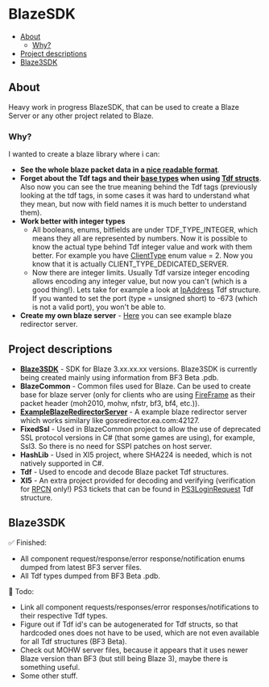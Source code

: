 BlazeSDK
========
* [About](#about)
  - [Why?](#why)
* [Project descriptions](#project-descriptions)
* [Blaze3SDK](#blaze3sdk)

## About
Heavy work in progress BlazeSDK, that can be used to create a Blaze Server or any other project related to Blaze.
### Why?
I wanted to create a blaze library where i can:
  *  __See the whole blaze packet data in a [nice readable format](https://user-images.githubusercontent.com/76944477/229182210-f11edb3d-87b8-4f98-8a52-a08b36df6287.png)__.
  *  __Forget about the Tdf tags and their [base types](Tdf/TdfBaseType.cs) when using [Tdf structs](https://user-images.githubusercontent.com/76944477/229182379-994242b9-f9e3-4604-8c82-8b274dc3fe10.png)__. Also now you can see the true meaning behind the Tdf tags (previously looking at the tdf tags, in some cases it was hard to understand what they mean, but now with field names it is much better to understand them).
  *  __Work better with integer types__
      - All booleans, enums, bitfields are under TDF_TYPE_INTEGER, which means they all are represented by numbers. Now it is possible to know the actual type behind Tdf integer value and work with them better. For example you have [ClientType](Blaze3SDK/Blaze/ClientType.cs) enum value = 2. Now you know that it is actually CLIENT_TYPE_DEDICATED_SERVER.
      - Now there are integer limits. Usually Tdf varsize integer encoding allows encoding any integer value, but now you can't (which is a good thing!). Lets take for example a look at [IpAddress](Blaze3SDK/Blaze/IpAddress.cs) Tdf structure. If you wanted to set the port (type = unsigned short) to -673 (which is not a valid port), you won't be able to.
  * __Create my own blaze server__ - [Here](ExampleBlazeRedirectorServer/Program.cs) you can see example blaze redirector server.

## Project descriptions
  * __[Blaze3SDK](#blaze3sdk)__ - SDK for Blaze 3.xx.xx.xx versions. Blaze3SDK is currently being created mainly using information from BF3 Beta .pdb.
  * __BlazeCommon__ - Common files used for Blaze. Can be used to create base for blaze server (only for clients who are using [FireFrame](BlazeCommon/FireFrame.cs) as their packet header (moh2010, mohw, nfstr, bf3, bf4, etc.)).
  * __[ExampleBlazeRedirectorServer](ExampleBlazeRedirectorServer/Program.cs)__ - A example blaze redirector server which works similary like gosredirector.ea.com:42127.
  * __FixedSsl__ - Used in BlazeCommon project to allow the use of deprecated SSL protocol versions in C# (that some games are using), for example, Ssl3. So there is no need for SSPI patches on host server.
  * __HashLib__ - Used in XI5 project, where SHA224 is needed, which is not natively supported in C#.
  * __Tdf__ - Used to encode and decode Blaze packet Tdf structures.
  * __XI5__ - An extra project provided for decoding and verifying (verification for [RPCN](https://github.com/RipleyTom/rpcn) only!) PS3 tickets that can be found in [PS3LoginRequest](Blaze3SDK/Blaze/Authentication/PS3LoginRequest.cs) Tdf structure.

## Blaze3SDK
:white_check_mark: Finished:
  * All component request/response/error response/notification enums dumped from latest BF3 server files. 
  * All Tdf types dumped from BF3 Beta .pdb.

:wrench: Todo:
  * Link all component requests/responses/error responses/notifications to their respective Tdf types.
  * Figure out if Tdf id's can be autogenerated for Tdf structs, so that hardcoded ones does not have to be used, which are not even available for all Tdf structures (BF3 Beta).
  * Check out MOHW server files, because it appears that it uses newer Blaze version than BF3 (but still being Blaze 3), maybe there is something useful.
  * Some other stuff.
